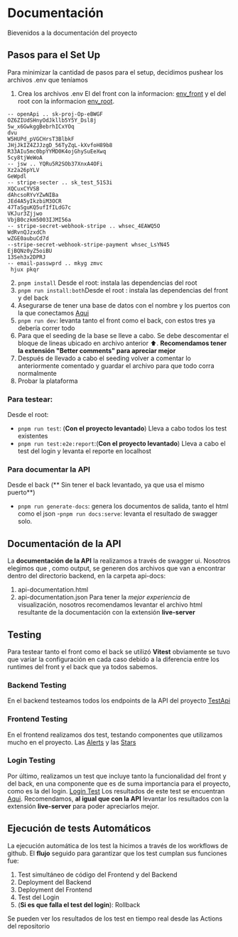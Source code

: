 # Documentación

Bievenidos a la documentación del proyecto

## Pasos para el Set Up

Para minimizar la cantidad de pasos para el setup, decidimos pushear los archivos .env que teníamos

1. Crea los archivos .env El del front con la informacion: [env_front](./README-front.md) y el del root con la informacion [env_root](./README-root.md).

```
-- openApi .. sk-proj-Op-eBWGF
OZ6ZIUdSHnyOdJkllb5Y5Y_Dsl8j
5w_x6GwkggBebrhICxYOq
dvu
W5HUPd_pVGCHrsT3BlbkF
JHjJkIZ4ZJJzgD_56TyZqL-kXvfoH89b8
R33AIu5mc0bpYYMD0K4ojGhySuEeXwq
5cy8tjWeWoA
-- jsw .. YQRu5R2SOb37XnxA4OFi
Xz2a26pYLV
GeWpdl
-- stripe-secter .. sk_test_51S3i
XQCuxCYVSB
dAhcsoRYvYZwNIBa
JEd4A5yIkzbiM3OCR
47TaSguKQ5ufIfILdG7c
VKJur3Zjjwo
VbjB0czkm5003IJMI56a
-- stripe-secret-webhook-stripe .. whsec_4EAWQ5O
WdRvnQJzxdCh
wZGE0aubuCd7d
--stripe-secret-webhook-stripe-payment whsec_LsYN45
EjBQNz0yZ5oiBU
13Seh3x2DPRJ
-- email-passwprd .. mkyg zmvc
 hjux pkqr
```

2. `pnpm install` Desde el root: instala las dependencias del root
3. `pnpm run install:both`Desde el root : instala las dependencias del front y del back
4. Asegurarse de tener una base de datos con el nombre y los puertos con la que conectamos [Aqui](../backend/src/shared/db/orm.ts)
5. `pnpm run dev`: levanta tanto el front como el back, con estos tres ya debería correr todo
6. Para que el seeding de la base se lleve a cabo. Se debe descomentar el bloque de lineas ubicado en archivo anterior ⬆️. **Recomendamos tener la extensión "Better comments" para apreciar mejor**
7. Después de llevado a cabo el seeding volver a comentar lo anteriormente comentado y guardar el archivo para que todo corra normalmente
8. Probar la plataforma

### Para testear:

Desde el root:

- `pnpm run test`: (**Con el proyecto levantado**) Lleva a cabo todos los test existentes
- `pnpm run test:e2e:report`:(**Con el proyecto levantado**) Lleva a cabo el test del login y levanta el reporte en localhost

### Para documentar la API

Desde el back
(** Sin tener el back levantado, ya que usa el mismo puerto**)

- `pnpm run generate-docs`: genera los documentos de salida, tanto el html como el json -`pnpm run docs:serve`: levanta el resultado de swagger solo.

## Documentación de la API

La **documentación de la API** la realizamos a través de swagger ui. Nosotros elegimos que , como output, se generen dos archivos que van a encontrar dentro del directorio backend, en la carpeta api-docs:

1. api-documentation.html
2. api-documentation.json
   Para tener la _mejor experiencia_ de visualización, nosotros recomendamos levantar el archivo html resultante de la documentación con la extensión **live-server**

## Testing

Para testear tanto el front como el back se utilizó **Vitest** obviamente se tuvo que variar la configuración en cada caso debido a la diferencia entre los runtimes del front y el back que ya todos sabemos.

### Backend Testing

En el backend testeamos todos los endpoints de la API del proyecto [TestApi](../backend/test/api.test.ts)

### Frontend Testing

En el frontend realizamos dos test, testando componentes que utilizamos mucho en el proyecto. Las [Alerts](../frontend/src/components/Alerts/Alerts.test.tsx) y las [Stars](../frontend/src/components/stars/Stars.test.tsx)

### Login Testing

Por último, realizamos un test que incluye tanto la funcionalidad del front y del back, en una componente que es de suma importancia para el proyecto, como es la del login. [Login Test](../pw_tests/login.test.ts)
Los resultados de este test se encuentran [Aqui](../frontend/playwright-report/index.html). Recomendamos, **al igual que con la API** levantar los resultados con la extensión **live-server** para poder apreciarlos mejor.

## Ejecución de tests Automáticos

La ejecución automática de los test la hicimos a través de los workflows de github. El **flujo** seguido para garantizar que los test cumplan sus funciones fue:

1. Test simultáneo de código del Frontend y del Backend
2. Deployment del Backend
3. Deployment del Frontend
4. Test del Login
5. (**Si es que falla el test del login**): Rollback

Se pueden ver los resultados de los test en tiempo real desde las Actions del repositorio
